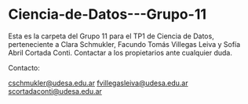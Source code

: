 # Ciencia-de-Datos---Grupo-11

Esta es la carpeta del Grupo 11 para el TP1 de Ciencia de Datos, perteneciente a Clara Schmukler, Facundo Tomás Villegas Leiva y Sofía Abril Cortada Conti. Contactar a los propietarios ante cualquier duda.

Contacto:

cschmukler@udesa.edu.ar
fvillegasleiva@udesa.edu.ar
scortadaconti@udesa.edu.ar
